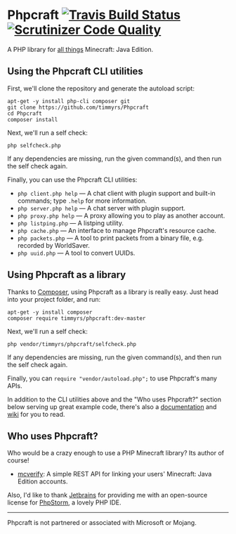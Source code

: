 # Phpcraft [![Travis Build Status](https://travis-ci.org/timmyrs/Phpcraft.svg?branch=master)](https://travis-ci.org/timmyrs/Phpcraft) [![Scrutinizer Code Quality](https://scrutinizer-ci.com/g/timmyrs/Phpcraft/badges/quality-score.png?b=master)](https://scrutinizer-ci.com/g/timmyrs/Phpcraft/?branch=master)

A PHP library for [all things](https://phpcraft.de/docs/namespacePhpcraft.html) Minecraft: Java Edition.

## Using the Phpcraft CLI utilities

First, we'll clone the repository and generate the autoload script:

    apt-get -y install php-cli composer git
    git clone https://github.com/timmyrs/Phpcraft
    cd Phpcraft
    composer install

Next, we'll run a self check:

	php selfcheck.php

If any dependencies are missing, run the given command(s), and then run the self check again.

Finally, you can use the Phpcraft CLI utilities:

- `php client.php help` — A chat client with plugin support and built-in commands; type `.help` for more information.
- `php server.php help` — A chat server with plugin support.
- `php proxy.php help` — A proxy allowing you to play as another account.
- `php listping.php` — A listping utility.
- `php cache.php` — An interface to manage Phpcraft's resource cache.
- `php packets.php` — A tool to print packets from a binary file, e.g. recorded by WorldSaver.
- `php uuid.php` — A tool to convert UUIDs.

## Using Phpcraft as a library

Thanks to [Composer](https://getcomposer.org/), using Phpcraft as a library is really easy. Just head into your project folder, and run:

	apt-get -y install composer
	composer require timmyrs/phpcraft:dev-master

Next, we'll run a self check:

	php vendor/timmyrs/phpcraft/selfcheck.php

If any dependencies are missing, run the given command(s), and then run the self check again.

Finally, you can `require "vendor/autoload.php";` to use Phpcraft's many APIs.

In addition to the CLI utilities above and the "Who uses Phpcraft?" section below serving up great example code, there's also a [documentation](https://phpcraft.de/docs/namespacePhpcraft.html) and [wiki](https://github.com/timmyrs/Phpcraft/wiki) for you to read.

## Who uses Phpcraft?

Who would be a crazy enough to use a PHP Minecraft library? Its author of course!

- [mcverify](https://github.com/timmyrs/mcverify): A simple REST API for linking your users' Minecraft: Java Edition accounts.

Also, I'd like to thank [Jetbrains](https://www.jetbrains.com/?from=Phpcraft) for providing me with an open-source license for [PhpStorm](https://www.jetbrains.com/phpstorm/?from=Phpcraft), a lovely PHP IDE.

---

Phpcraft is not partnered or associated with Microsoft or Mojang.
